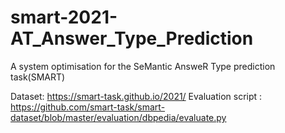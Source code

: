 # smart-2021-AT_Answer_Type_Prediction
A system optimisation for the SeMantic AnsweR Type prediction task(SMART)

Dataset: https://smart-task.github.io/2021/
Evaluation script : https://github.com/smart-task/smart-dataset/blob/master/evaluation/dbpedia/evaluate.py

